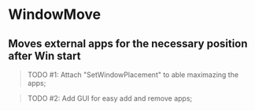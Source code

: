 # WindowMove
Moves external apps for the necessary position after Win start
-
> TODO #1: Attach "SetWindowPlacement" to able maximazing the apps;

> TODO #2: Add GUI for easy add and remove apps;
